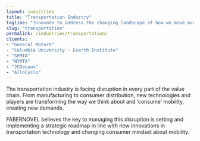 ```yaml
---
layout: industries
title: "Transportation Industry"
tagline: "Innovate to address the changing landscape of how we move around."
slug: "transportation"
permalink: /industries/transportation/
clients: 
- "General Motors"
- "Columbia University - Eearth Institute"
- "SFMTA"
- "NYMTA"
- "JCDecaux"
- "AlloCyclo"
---
```


The transportation industry is facing disruption in every part of the value chain. From manufacturing to consumer distribution, new technologies and players are transforming the way we think about and ‘consume’ mobility, creating new demands. 

FABERNOVEL believes the key to managing this disruption is setting and implementing a strategic roadmap in line with new innovations in transportation technology and changing consumer mindset about mobility. 

